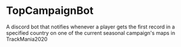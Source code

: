 # TopCampaignBot
A discord bot that notifies whenever a player gets the first record in a specified country on one of the current seasonal campaign's maps in TrackMania2020
